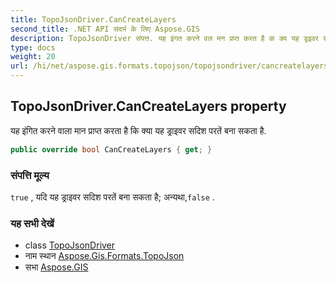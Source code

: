 ```yaml
---
title: TopoJsonDriver.CanCreateLayers
second_title: .NET API संदर्भ के लिए Aspose.GIS
description: TopoJsonDriver संपत्त. यह इंगत करने वल मन प्रप्त करत है क क्य यह ड्रइवर सदश परतें बन सकत है.
type: docs
weight: 20
url: /hi/net/aspose.gis.formats.topojson/topojsondriver/cancreatelayers/
---
```

## TopoJsonDriver.CanCreateLayers property

यह इंगित करने वाला मान प्राप्त करता है कि क्या यह ड्राइवर सदिश परतें बना सकता है.

```csharp
public override bool CanCreateLayers { get; }
```

### संपत्ति मूल्य

`true` , यदि यह ड्राइवर सदिश परतें बना सकता है; अन्यथा,`false` .

### यह सभी देखें

* class [TopoJsonDriver](../)
* नाम स्थान [Aspose.Gis.Formats.TopoJson](../../topojsondriver/)
* सभा [Aspose.GIS](../../../)


